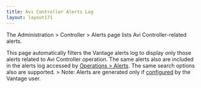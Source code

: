 ```yaml
---
title: Avi Controller Alerts Log
layout: layout171
---
```

The Administration &gt; Controller &gt; Alerts page lists Avi Controller-related alerts. 

This page automatically filters the Vantage alerts log to display only those alerts related to Avi Controller operation. The same alerts also are included in the alerts log accessed by <a href="/docs/17.1/configuration-guide/operations/alerts/">Operations &gt; Alerts</a>. The same search options also are supported.
&gt; Note: Alerts are generated only if <a href="/docs/17.1/alert-config">configured</a> by the Vantage user.
 